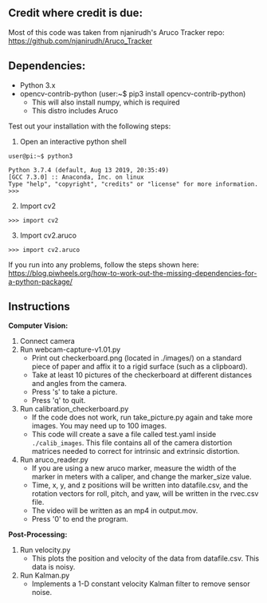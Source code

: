 Credit where credit is due:
----------------------------
Most of this code was taken from njanirudh's Aruco Tracker repo: https://github.com/njanirudh/Aruco_Tracker


Dependencies:
-------------------
 - Python 3.x
 - opencv-contrib-python (user:~$ pip3 install opencv-contrib-python)
    - This will also install numpy, which is required
    - This distro includes Aruco
 
 Test out your installation with the following steps:
 
 1) Open an interactive python shell
 
```
user@pi:~$ python3
```
```
Python 3.7.4 (default, Aug 13 2019, 20:35:49) 
[GCC 7.3.0] :: Anaconda, Inc. on linux
Type "help", "copyright", "credits" or "license" for more information.
>>>
```

2) Import cv2

```
>>> import cv2
```

3) Import cv2.aruco

```
>>> import cv2.aruco
```

If you run into any problems, follow the steps shown here:
https://blog.piwheels.org/how-to-work-out-the-missing-dependencies-for-a-python-package/


Instructions
--------------
**Computer Vision:**
1) Connect camera 
2) Run webcam-capture-v1.01.py
    - Print out checkerboard.png (located in ./images/) on a standard piece of paper and affix it to a rigid surface (such as a clipboard).
    - Take at least 10 pictures of the checkerboard at different distances and angles from the camera.
    - Press 's' to take a picture.
    - Press 'q' to quit.
3) Run calibration_checkerboard.py
    - If the code does not work, run take_picture.py again and take more images. You may need up to 100 images.
    - This code will create a save a file called test.yaml inside ```./calib_images```. This file contains all of the camera distortion matrices needed to correct for intrinsic and extrinsic distortion.
4) Run  aruco_reader.py
    - If you are using a new aruco marker, measure the width of the marker in meters with a caliper, and change the marker_size value. 
    - Time, x, y, and z positions will be written into datafile.csv, and the rotation vectors for roll, pitch, and yaw, will be written in the rvec.csv file.
    - The video will be written as an mp4 in output.mov. 
    - Press '0' to end the program. 

**Post-Processing:**
1) Run velocity.py 
    - This plots the position and velocity of the data from datafile.csv. This data is noisy.
2) Run Kalman.py
    - Implements a 1-D constant velocity Kalman filter to remove sensor noise. 

